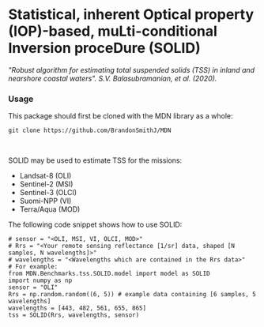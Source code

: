 # Statistical, inherent Optical property (IOP)-based, muLti-conditional Inversion proceDure (SOLID)

<i>"Robust algorithm for estimating total suspended solids (TSS) in inland and nearshore coastal waters". S.V. Balasubramanian, et al. (2020).</i>

### Usage
This package should first be cloned with the MDN library as a whole:

`git clone https://github.com/BrandonSmithJ/MDN`

<br>

SOLID may be used to estimate TSS for the missions:
- Landsat-8 (OLI)
- Sentinel-2 (MSI)
- Sentinel-3 (OLCI)
- Suomi-NPP (VI)
- Terra/Aqua (MOD)

The following code snippet shows how to use SOLID:
```
# sensor = "<OLI, MSI, VI, OLCI, MOD>"
# Rrs = "<Your remote sensing reflectance [1/sr] data, shaped [N samples, N wavelengths]>"
# wavelengths = "<Wavelengths which are contained in the Rrs data>"
# For example:
from MDN.Benchmarks.tss.SOLID.model import model as SOLID
import numpy as np 
sensor = "OLI"
Rrs = np.random.random((6, 5)) # example data containing [6 samples, 5 wavelengths]
wavelengths = [443, 482, 561, 655, 865]
tss = SOLID(Rrs, wavelengths, sensor)
```
